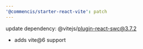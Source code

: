 ```yaml
---
'@commencis/starter-react-vite': patch
---
```


update dependency: @vitejs/plugin-react-swc@3.7.2

- adds vite@6 support

